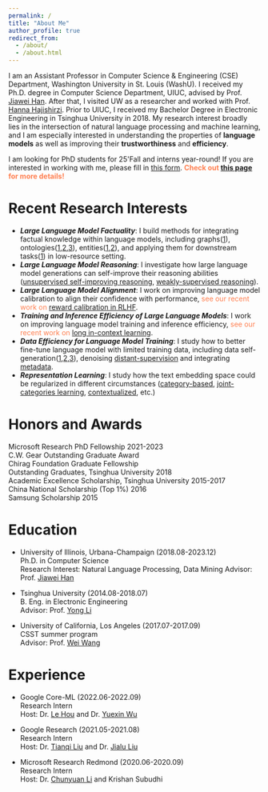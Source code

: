 ```yaml
---
permalink: /
title: "About Me"
author_profile: true
redirect_from: 
  - /about/
  - /about.html
---
```



I am an Assistant Professor in Computer Science & Engineering (CSE) Department, Washington University in St. Louis (WashU). I received my Ph.D. degree in Computer Science Department, UIUC, advised by Prof. [Jiawei Han](http://hanj.cs.illinois.edu). After that, I visited UW as a researcher and worked with Prof. [Hanna Hajishirzi](https://homes.cs.washington.edu/~hannaneh/). Prior to UIUC, I received my Bachelor Degree in Electronic Engineering in Tsinghua University in 2018. My research interest broadly lies in the intersection of natural language processing and machine learning, and I am especially interested in understanding the properties of **language models** as well as improving their **trustworthiness** and **efficiency**.

I am looking for PhD students for 25'Fall and interns year-round! If you are interested in working with me, please fill in [this form](https://docs.google.com/forms/d/e/1FAIpQLSeFDUgS0Q6CiH2-SjztPRwPP4DxCED5THhKdTOgIP3fh4LSTw/viewform).  <span style="color: coral">**Check out [this page](https://teapot123.github.io/application/) for more details!**</span>


Recent Research Interests
======
* <em>**Large Language Model Factuality**</em>: I build methods for integrating factual knowledge within language models, including graphs([1](https://arxiv.org/abs/2407.09709)), ontologies([1](https://arxiv.org/abs/2310.07795),[2](https://arxiv.org/abs/2010.06714),[3](https://arxiv.org/abs/2007.09536)), entities([1](https://arxiv.org/abs/2206.13746),[2](https://arxiv.org/abs/2012.14978)), and applying them for downstream tasks([1](https://arxiv.org/abs/2110.08845)) in low-resource setting. 
* <em>**Large Language Model Reasoning**</em>: I investigate how large language model generations can self-improve their reasoning abilities ([unsupervised self-improving reasoning](https://arxiv.org/abs/2210.11610), [weakly-supervised reasoning](https://arxiv.org/abs/2405.04086)).
* <em>**Large Language Model Alignment**</em>: I work on improving language model calibration to align their confidence with performance, <span style="color: coral">see our recent work on</span> [reward calibration in RLHF](https://arxiv.org/abs/2410.09724).
* <em>**Training and Inference Efficiency of Large Language Models**</em>: I work on improving language model training and inference efficiency, <span style="color: coral">see our recent work on</span> [long in-context learning](https://arxiv.org/abs/2410.10074v1).
* <em>**Data Efficiency for Language Model Training**</em>: I study how to better fine-tune language model with limited training data, including data self-generation([1](https://arxiv.org/abs/2211.03044),[2](https://arxiv.org/abs/2202.04538),[3](https://aclanthology.org/2020.emnlp-main.724/)), denoising [distant-supervision](https://arxiv.org/abs/2109.05003) and integrating [metadata](https://arxiv.org/abs/2005.00624).
* <em>**Representation Learning**</em>: I study how the text embedding space could be regularized in different circumstances ([category-based](https://arxiv.org/abs/1908.07162), [joint-categories learning](https://arxiv.org/abs/2010.06705), [contextualized](https://arxiv.org/abs/2202.04582), etc.)
  


Honors and Awards
======
Microsoft Research PhD Fellowship  2021-2023  
C.W. Gear Outstanding Graduate Award  
Chirag Foundation Graduate Fellowship  
Outstanding Graduates, Tsinghua University  2018  
Academic Excellence Scholarship, Tsinghua University  2015-2017  
China National Scholarship (Top 1%)  2016  
Samsung Scholarship  2015  

 
Education
======
* University of Illinois, Urbana-Champaign (2018.08-2023.12)  
  Ph.D. in Computer Science  
  Research Interest: Natural Language Processing, Data Mining
  Advisor: Prof. [Jiawei Han](http://hanj.cs.illinois.edu)  

* Tsinghua University (2014.08-2018.07)  
  B. Eng. in Electronic Engineering  
  Advisor: Prof. [Yong Li](http://fi.ee.tsinghua.edu.cn/~liyong/)  

* University of California, Los Angeles (2017.07-2017.09)  
  CSST summer program  
  Advisor: Prof. [Wei Wang](http://web.cs.ucla.edu/~weiwang/)  


Experience
======
* Google Core-ML (2022.06-2022.09)  
  Research Intern  
  Host: Dr. [Le Hou](https://scholar.google.com/citations?user=kQ0HeQIAAAAJ&hl=en) and Dr. [Yuexin Wu](https://scholar.google.com/citations?user=sd0nprMAAAAJ&hl=en)

* Google Research (2021.05-2021.08)  
  Research Intern  
  Host: Dr. [Tianqi Liu](https://scholar.google.com/citations?user=pUKhiMIAAAAJ&hl=en) and Dr. [Jialu Liu](https://jialu.info/)

* Microsoft Research Redmond (2020.06-2020.09)  
  Research Intern  
  Host: Dr. [Chunyuan Li](http://chunyuan.li/) and Krishan Subudhi  





